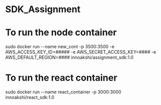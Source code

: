 # SDK_Assignment
# To run the node container
sudo docker run --name new_cont -p 3500:3500 -e AWS_ACCESS_KEY_ID=##### -e AWS_SECRET_ACCESS_KEY=#### -e AWS_DEFAULT_REGION=#### innoakshi/assignment_sdk:1.0

# To run the react container
sudo docker run --name react_container -p 3000:3000 innoakshi/react_sdk:1.0
